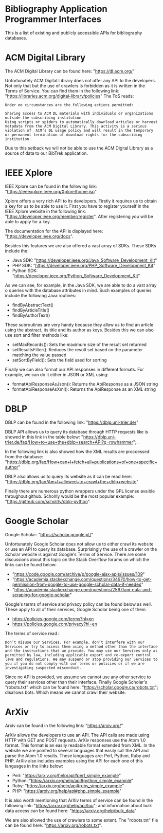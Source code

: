 # Bibliography Application Programmer Interfaces

This is a list of existing and publicly accessible APIs for bibliography databases.

# ACM Digital Library

The ACM Digital Library can be found here: "https://dl.acm.org/"

Unfortunately ACM Digital Library does not offer any API to the developers.
Not only that but the use of crawlers is forbidden as it is written in the Terms of Service. You can find them in the following link: "https://libraries.acm.org/digital-library/policies"
The ToS reads:

    Under no circumstances are the following actions permitted:

    Sharing access to ACM DL materials with individuals or organizations outside the subscribing institution
    Using scripts or spiders to automatically download articles or harvest metadata from the ACM Digital Library. This activity is a serious violation of  ACM’s DL usage policy and will result in the temporary or permanent termination of download rights for the subscribing institution.

Due to this setback we will not be able to use the ACM Digital Library as a source of data to our BibTrek application.

# IEEE Xplore

IEEE Xplore can be found in the following link: "https://ieeexplore.ieee.org/Xplore/home.jsp"

Xplore offers a very rich API to its developers. Firstly it requires us to obtain a key for us to be able to use it. First you have to register yourself in the IEEE Xplore website in the following link: "https://developer.ieee.org/member/register". After registering you will be able to apply for a key. 

The documentation for the API is displayed here: "https://developer.ieee.org/docs".

Besides this features we are also offered a vast array of SDKs. These SDKs include the:
  - Java SDK: "https://developer.ieee.org/Java_Software_Development_Kit"
  - PHP SDK: "https://developer.ieee.org/PHP_Software_Development_Kit"
  - Python SDK: "https://developer.ieee.org/Python_Software_Development_Kit"

As we can see, for example, in the Java SDK, we are able to do a vast array o queries with the database attributes in mind. Such examples of queries include the following Java routines:

  - findByAbstractText()
  - findByArticleTitle()
  - findByAuthorText()

These subroutines are very handy because they allow us to find an article using the abstract, its title and its author as keys.
Besides this we can also use sort and filter methods like:
  
  - setMaxRecords(): Sets the maximum size of the result set returned
  - setResultsFilter(): Reduces the result set based on the parameter matching the value passed
  - setSortByField(): Sets the field used for sorting

Finally we can also format our API responses in different formats. For example, we can do it either in JSON or XML using:

  - formatApiResponseAsJson(): Returns the ApiResponse as a JSON string
  - formatApiResponseAsXml(): Returns the ApiResponse as an XML string

# DBLP 

DBLP can be found in the following link: "https://dblp.uni-trier.de/"

DBLP API allows us to query its database through HTTP requests like is showed in this link in the table below: "https://dblp.uni-trier.de/faq/How+to+use+the+dblp+search+API?q=rowhammer";. 

In the following link is also showed how the XML results are proccessed from the database: "https://dblp.org/faq/How+can+I+fetch+all+publications+of+one+specific+author"

DBLP also allows us to query its website as it can be read here: "https://dblp.org/faq/Am+I+allowed+to+crawl+the+dblp+website"

Finally there are numerous python wrappers under the GPL license avaible throughout github. Scholrly would be the most popular example: "https://github.com/scholrly/dblp-python".

# Google Scholar 

Google Scholar: "https://scholar.google.pt/"

Unfortunately Google Scholar does not allow us to either crawl its website or use an API to query its database.
Surprisingly the use of a crawler on the Scholar website is against Google's Terms of Service.
There are some discussions about this topic on the Stack Overflow forums on which the links can be found below:
  
  - "https://code.google.com/archive/p/google-ajax-apis/issues/109"
  - "https://academia.stackexchange.com/questions/34970/how-to-get-permission-from-google-to-use-google-scholar-data-if-needed"
  - "https://academia.stackexchange.com/questions/2567/api-eula-and-scraping-for-google-scholar"

Google's terms of service and privacy policy can be found below as well. These apply to all of their services, Google Scholar being one of them.

  - https://policies.google.com/terms?hl=en
  - https://policies.google.com/privacy?hl=en

The terms of service read :
  
    Don’t misuse our Services. For example, don’t interfere with our Services or try to access them using a method other than the interface and the instructions that we provide. You may use our Services only as permitted by law, including applicable export and re-export control laws and regulations. We may suspend or stop providing our Services to you if you do not comply with our terms or policies or if we are investigating suspected misconduct.

Since no API is provided, we assume we cannot use any other service to query their services other than their interface.
Finally Google Scholar's "robots.txt" which can be found here: "https://scholar.google.ca/robots.txt"; disallows bots. Which means we cannot crawl their website.

# ArXiv

Arxiv can be found in the following link: "https://arxiv.org/"

ArXiv allows the developers to use an API. The API calls are made using HTTP with GET and POST requests.
ArXiv responses use the Atom 1.0 format. This format is an easily readable format extended from XML.
In the website we are pointed to several languages that easily call the API and parse the Atom 1.0 results. These languages are: Perl, Python, Ruby and PHP. ArXiv also includes examples using the API for each one of this languages in the links below:

  - Perl: "https://arxiv.org/help/api#perl_simple_example"
  - Python: "https://arxiv.org/help/api#python_simple_example"
  - Ruby: "https://arxiv.org/help/api#ruby_simple_example"
  - PHP: "https://arxiv.org/help/api#php_simple_example"

It is also worth mentioning that ArXiv terms of service can be found in the following link: "https://arxiv.org/help/api/tou"; and information about bulk data access can be found here: "https://arxiv.org/help/bulk_data"

We are also allowed the use of crawlers to some extent. The "robots.txt" file can be found here: "https://arxiv.org/robots.txt".
